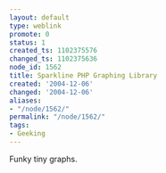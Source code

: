 ```yaml
---
layout: default
type: weblink
promote: 0
status: 1
created_ts: 1102375576
changed_ts: 1102375636
node_id: 1562
title: Sparkline PHP Graphing Library
created: '2004-12-06'
changed: '2004-12-06'
aliases:
- "/node/1562/"
permalink: "/node/1562/"
tags:
- Geeking
---
```

Funky tiny graphs.
